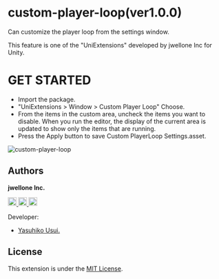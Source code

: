 # custom-player-loop(ver1.0.0)
Can customize the player loop from the settings window.

This feature is one of the "UniExtensions" developed by jwellone Inc for Unity.


# GET STARTED
- Import the package.
- "UniExtensions > Window > Custom Player Loop" Choose.
- From the items in the custom area, uncheck the items you want to disable. 
  When you run the editor, the display of the current area is updated to show only the items that are running.
- Press the Apply button to save Custom PlayerLoop Settings.asset.

![custom-player-loop](https://user-images.githubusercontent.com/85072161/127729662-977cf7e3-d3e4-4a62-aa2a-cd21bf75e64e.gif)


## Authors
**jwellone Inc.**
<p align="left"> 
  <a href="https://github.com/jwellone">
    <img height="20" src="https://img.shields.io/github/followers/jwellone?label=follow&logo=github&style=flat"/>
  </a>
  <a href="http://twitter.com/jwellone">
    <img height="20" src="https://img.shields.io/twitter/follow/jwellone?label=Twitter&logo=twitter&style=flat"/>
  </a>
  <a href="https://www.facebook.com/jwellone">
    <img height="20" src="https://img.shields.io/badge/Facebook-1877F2?style=for-the-badge&logo=facebook&logoColor=white"/>
  </a>
</p>

Developer:
- [Yasuhiko Usui.](https://github.com/UsuiYasuhiko-jw1)


## License
This extension is under the [MIT License](https://github.com/jwellone/file-size-viewer/blob/main/LICENSE).
